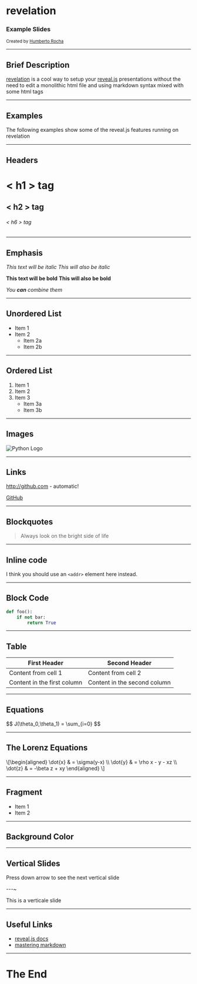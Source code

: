 # revelation

### Example Slides

<small>Created by [Humberto Rocha](https://github.com/humrochagf)</small>

---

## Brief Description

[revelation](https://github.com/humrochagf/revelation) is a cool way to setup your [reveal.js](https://github.com/hakimel/reveal.js) presentations without the need to edit a monolithic html file and using markdown syntax mixed with some html tags

---

## Examples

The following examples show some of the reveal.js features running on revelation

---

## Headers

# &lt; h1 &gt; tag
## &lt; h2 &gt; tag
###### &lt; h6 &gt; tag

---

## Emphasis

*This text will be italic*
_This will also be italic_

**This text will be bold**
__This will also be bold__

*You **can** combine them*

---

## Unordered List

* Item 1
* Item 2
  * Item 2a
  * Item 2b

---

## Ordered List

1. Item 1
2. Item 2
3. Item 3
   * Item 3a
   * Item 3b

---

## Images

![Python Logo](media/python.png)

---

## Links

http://github.com - automatic!

[GitHub](http://github.com)

---

## Blockquotes

> Always look on the bright side of life

---

## Inline code

I think you should use an
`<addr>` element here instead.

---

## Block Code

```python
def foo():
    if not bar:
        return True
```

---

## Table

| First Header | Second Header |
| ------------ | ------------- |
| Content from cell 1 | Content from cell 2 |
| Content in the first column | Content in the second column |

---

## Equations

<section data-markdown>
$$ J(\theta_0,\theta_1) = \sum_{i=0} $$
</section>

---

## The Lorenz Equations</h2>

<section data-markdown>
\[\begin{aligned} \dot{x} &amp; = \sigma(y-x) \\ \dot{y} &amp; = \rho x - y -
xz \\ \dot{z} &amp; = -\beta z + xy \end{aligned} \]
</section>

---

## Fragment

- Item 1 <!-- .element: class="fragment" data-fragment-index="1" -->
- Item 2 <!-- .element: class="fragment" data-fragment-index="2" -->

---

<!-- .slide: data-background="#8c4738" -->
## Background Color

---

## Vertical Slides

Press down arrow to see the next vertical slide

---~

This is a verticale slide

---

## Useful Links

* [reveal.js docs](https://github.com/hakimel/reveal.js)
* [mastering markdown](https://guides.github.com/features/mastering-markdown/#GitHub-flavored-markdown)

---

# The End
